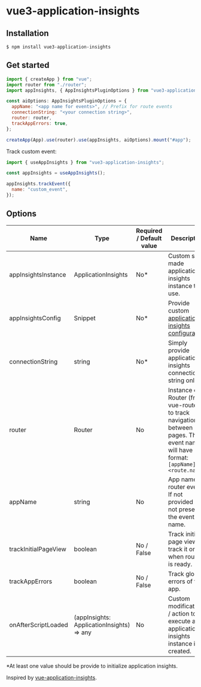 # vue3-application-insights

## Installation

```console
$ npm install vue3-application-insights
```

## Get started

```js
import { createApp } from "vue";
import router from "./router";
import appInsights, { AppInsightsPluginOptions } from "vue3-application-insights";

const aiOptions: AppInsightsPluginOptions = {
  appName: "<app name for events>", // Prefix for route events
  connectionString: "<your connection string>",
  router: router,
  trackAppErrors: true,
};

createApp(App).use(router).use(appInsights, aiOptions).mount("#app");
```

Track custom event:

```js
import { useAppInsights } from "vue3-application-insights";

const appInsights = useAppInsights();

appInsights.trackEvent({
  name: "custom_event",
});
```

## Options

| Name                 | Type                                      | Required / Default value | Description                                                                                                                       |
|----------------------|-------------------------------------------|--------------------------|-----------------------------------------------------------------------------------------------------------------------------------|
| appInsightsInstance  | ApplicationInsights                       | No*                      | Custom self made application insights instance to use.                                                                            |
| appInsightsConfig    | Snippet                                   | No*                      | Provide custom [application insights configuration](https://github.com/microsoft/ApplicationInsights-JS#configuration).           |
| connectionString     | string                                    | No*                      | Simply provide application insights connection string only.                                                                       |
| router               | Router                                    | No                       | Instance of Router (from vue-router) to track navigation between pages. The event name will have format: `[appName] <route.name>` |
| appName              | string                                    | No                       | App name for router events. If not provided will not present in the event name.                                                   |
| trackInitialPageView | boolean                                   | No / False               | Track initial page view or track it only when router is ready.                                                                    |
| trackAppErrors       | boolean                                   | No / False               | Track global errors of the app.                                                                                                   |
| onAfterScriptLoaded  | (appInsights: ApplicationInsights) => any | No                       | Custom modifications / action to execute after application insights instance is created.                                          |

*At least one value should be provide to initialize application insights.


Inspired by [vue-application-insights](https://github.com/latelierco/vue-application-insights).
